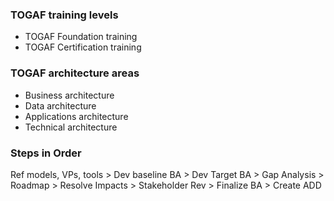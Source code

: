 ### TOGAF training levels
- TOGAF Foundation training
- TOGAF Certification training

### TOGAF architecture areas
- Business architecture
- Data architecture
- Applications architecture
- Technical architecture

### Steps in Order
Ref models, VPs, tools > Dev baseline BA > Dev Target BA > Gap Analysis > Roadmap > Resolve Impacts > Stakeholder Rev > Finalize BA > Create ADD
